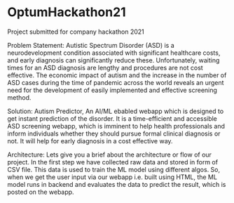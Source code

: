 # OptumHackathon21
Project submitted for company hackathon 2021

Problem Statement: Autistic Spectrum Disorder (ASD) is a neurodevelopment condition associated with significant healthcare costs, and early diagnosis 
can significantly reduce these. Unfortunately, waiting times for an ASD diagnosis are lengthy and procedures are not cost effective. 
The economic impact of autism and the increase in the number of ASD cases during the time of pandemic across the world reveals an urgent need for the 
development of easily implemented and effective screening method.

Solution: Autism Predictor, An AI/ML ebabled webapp which is designed to get instant prediction of the disorder. 
It is a time-efficient and accessible ASD screening webapp, which is imminent to help health professionals and inform individuals whether they should 
pursue formal clinical diagnosis or not. It will help for early diagnosis in a cost effective way.
 
 
 
 Architecture:
 Lets give you a brief about the architecture or flow of our project. In the first step we have collected raw data and stored in form of CSV file.
 This data is used to train the ML model using different algos. So, when we get the user input via our webapp i.e. built using HTML, 
 the ML model runs in backend and evaluates the data to predict the result, which is posted on the webapp.
